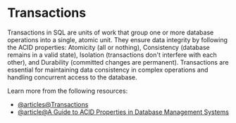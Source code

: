 # Transactions

Transactions in SQL are units of work that group one or more database operations into a single, atomic unit. They ensure data integrity by following the ACID properties: Atomicity (all or nothing), Consistency (database remains in a valid state), Isolation (transactions don't interfere with each other), and Durability (committed changes are permanent). Transactions are essential for maintaining data consistency in complex operations and handling concurrent access to the database.

Learn more from the following resources:

- [@articles@Transactions](https://www.tutorialspoint.com/sql/sql-transactions.htm)
- [@article@A Guide to ACID Properties in Database Management Systems](https://www.mongodb.com/resources/basics/databases/acid-transactions)